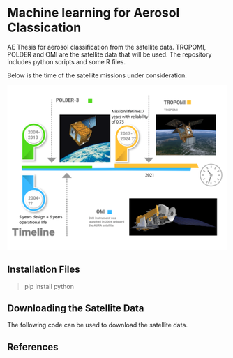 # Machine learning for Aerosol Classication
AE Thesis for aerosol classification from the satellite data. TROPOMI, POLDER and OMI are the satellite data that will be used. The repository includes python scripts and some R files. 

Below is the time of the satellite missions under consideration. 

![Timeline](Images/timeline.png)



## Installation Files

> pip install python



## Downloading the Satellite Data

The following code can be used to download the satellite data.




## References

